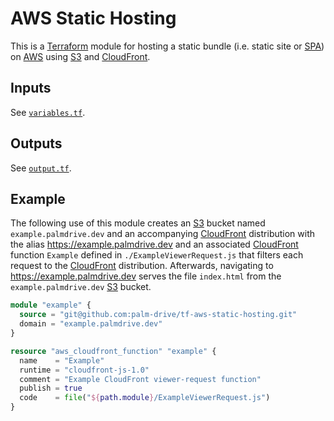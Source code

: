 # AWS Static Hosting

This is a [Terraform] module for hosting a static bundle (i.e. static site or [SPA]) on [AWS] using [S3] and [CloudFront].

## Inputs

See [`variables.tf`](variables.tf).

## Outputs

See [`output.tf`](output.tf).

## Example

The following use of this module creates an [S3] bucket named `example.palmdrive.dev` and an accompanying [CloudFront] distribution with the alias https://example.palmdrive.dev and an associated [CloudFront] function `Example` defined in `./ExampleViewerRequest.js` that filters each request to the [CloudFront] distribution. Afterwards, navigating to https://example.palmdrive.dev serves the file `index.html` from the `example.palmdrive.dev` [S3] bucket.

```terraform
module "example" {
  source = "git@github.com:palm-drive/tf-aws-static-hosting.git"
  domain = "example.palmdrive.dev"
}

resource "aws_cloudfront_function" "example" {
  name    = "Example"
  runtime = "cloudfront-js-1.0"
  comment = "Example CloudFront viewer-request function"
  publish = true
  code    = file("${path.module}/ExampleViewerRequest.js")
}
```

[AWS]: https://aws.amazon.com/
[CloudFront]: https://aws.amazon.com/cloudfront/
[S3]: https://aws.amazon.com/s3/
[SPA]: https://developer.mozilla.org/en-US/docs/Glossary/SPA
[Terraform]: https://www.terraform.io/
